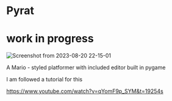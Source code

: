 # Pyrat

# work in progress


![Screenshot from 2023-08-20 22-15-01](https://github.com/TahroO/Pyrat/assets/115874178/2ed44f72-b69c-4ebd-b781-cd984958a850)


A Mario - styled platformer with included editor built in pygame

I am followed a tutorial for this

https://www.youtube.com/watch?v=qYomF9p_SYM&t=19254s



